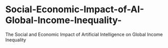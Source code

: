 # Social-Economic-Impact-of-AI-Global-Income-Inequality-
The Social and Economic Impact of Artificial Intelligence on Global Income Inequality 
